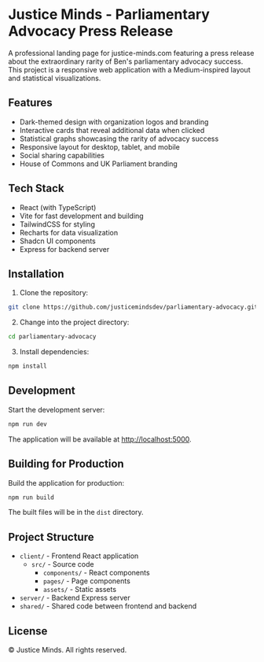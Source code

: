 # Justice Minds - Parliamentary Advocacy Press Release

A professional landing page for justice-minds.com featuring a press release about the extraordinary rarity of Ben's parliamentary advocacy success. This project is a responsive web application with a Medium-inspired layout and statistical visualizations.

## Features

- Dark-themed design with organization logos and branding
- Interactive cards that reveal additional data when clicked
- Statistical graphs showcasing the rarity of advocacy success
- Responsive layout for desktop, tablet, and mobile
- Social sharing capabilities
- House of Commons and UK Parliament branding

## Tech Stack

- React (with TypeScript)
- Vite for fast development and building
- TailwindCSS for styling
- Recharts for data visualization
- Shadcn UI components
- Express for backend server

## Installation

1. Clone the repository:
```bash
git clone https://github.com/justicemindsdev/parliamentary-advocacy.git
```

2. Change into the project directory:
```bash
cd parliamentary-advocacy
```

3. Install dependencies:
```bash
npm install
```

## Development

Start the development server:

```bash
npm run dev
```

The application will be available at [http://localhost:5000](http://localhost:5000).

## Building for Production

Build the application for production:

```bash
npm run build
```

The built files will be in the `dist` directory.

## Project Structure

- `client/` - Frontend React application
  - `src/` - Source code
    - `components/` - React components
    - `pages/` - Page components
    - `assets/` - Static assets
- `server/` - Backend Express server
- `shared/` - Shared code between frontend and backend

## License

© Justice Minds. All rights reserved.